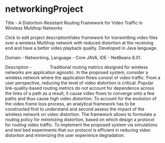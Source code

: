 # networkingProject
Title - A Distortion-Resistant Routing Framework for Video Traffic in Wireless Multihop Networks

Click to edit project descriptionVideo framework for transmitting video files over a wireless Multihop
network with reduced distortion at the receiving end and have a better video playback quality. Developed
in Java language.

Domain - Networking,
Language - Core JAVA,
IDE - NetBeans 8.01.






Description - 
               Traditional routing metrics designed for wireless networks are application agnostic. In the proposed system, consider a wireless network where the application flows consist of video traffic. From a user perspective, reducing the level of video distortion is critical. Popular link-quality-based routing metrics do not account for dependence across the links of a path as a result, it cause video flows to converge onto a few paths and thus cause high video distortion. To account for the evolution of the video frame loss process, an analytical framework has to be constructed first to understand and second assess the impact of the wireless network on video distortion. The framework allows to formulate a routing policy for minimizing distortion, based on which design a protocol for routing video traffic. To implement the proposed system via simulations and test bed experiments that our protocol is efficient in reducing video distortion and minimizing the user experience degradation.

